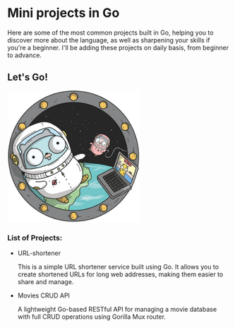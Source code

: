 # Mini projects in Go
Here are some of the most common projects built in Go, helping you to discover more about the language, as well as sharpening your skills if you're a beginner. I'll be adding these projects on daily basis, from beginner to advance.  

## Let's Go!
<img src="gopher-space.jpg" alt="Gopher in Space" width="300">

### List of Projects:

* URL-shortener
  
  This is a simple URL shortener service built using Go. It allows you to create shortened URLs for long web addresses, making them easier to share and manage.

* Movies CRUD API
  
  A lightweight Go-based RESTful API for managing a movie database with full CRUD operations using Gorilla Mux router.
